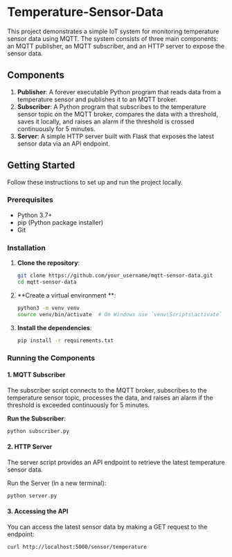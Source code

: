 # Temperature-Sensor-Data


This project demonstrates a simple IoT system for monitoring temperature sensor data using MQTT. The system consists of three main components: an MQTT publisher, an MQTT subscriber, and an HTTP server to expose the sensor data.

## Components

1. **Publisher**: A forever executable Python program that reads data from a temperature sensor and publishes it to an MQTT broker.
2. **Subscriber**: A Python program that subscribes to the temperature sensor topic on the MQTT broker, compares the data with a threshold, saves it locally, and raises an alarm if the threshold is crossed continuously for 5 minutes.
3. **Server**: A simple HTTP server built with Flask that exposes the latest sensor data via an API endpoint.

## Getting Started

Follow these instructions to set up and run the project locally.

### Prerequisites

- Python 3.7+
- pip (Python package installer)
- Git

### Installation

1. **Clone the repository**:
    ```sh
    git clone https://github.com/your_username/mqtt-sensor-data.git
    cd mqtt-sensor-data
    ```

2. **Create a virtual environment **:
    ```sh
    python3 -m venv venv
    source venv/bin/activate  # On Windows use `venv\Scripts\activate`
    ```

3. **Install the dependencies**:
    ```sh
    pip install -r requirements.txt
    ```

### Running the Components

#### 1. MQTT Subscriber

The subscriber script connects to the MQTT broker, subscribes to the temperature sensor topic, processes the data, and raises an alarm if the threshold is exceeded continuously for 5 minutes.

**Run the Subscriber**:
```sh
python subscriber.py
```


#### 2. HTTP Server
The server script provides an API endpoint to retrieve the latest temperature sensor data.

Run the Server (in a new terminal):
```sh
python server.py
```

#### 3. Accessing the API
You can access the latest sensor data by making a GET request to the endpoint:

```sh
curl http://localhost:5000/sensor/temperature
```


